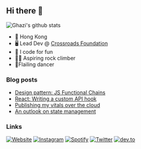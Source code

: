 ## Hi there 👋

![Ghazi's github stats](https://github-readme-stats.vercel.app/api?username=patrixr&show_icons=true&hide_border=true)

- 📍 Hong Kong
- 🖥 Lead Dev @ [Crossroads Foundation](https://crossroads.org.hk)
- 🎲 I code for fun
- 🧗‍♂️ Aspiring rock climber
- 🕺Flailing dancer

### Blog posts
<!-- BLOG-POST-LIST:START -->
- [Design pattern: JS Functional Chains](https://dev.to/patrixr/design-pattern-js-functional-chains-2ahj)
- [React: Writing a custom API hook](https://dev.to/patrixr/react-writing-a-custom-api-hook-l16)
- [Publishing my vitals over the cloud](https://dev.to/patrixr/publishing-my-vitals-over-the-cloud-132e)
- [An outlook on state management](https://dev.to/patrixr/an-outlook-on-state-management-469c)
<!-- BLOG-POST-LIST:END -->

### Links

[![Website](https://img.shields.io/badge/website-dev-2a8?style=flat-square&logo=safari&logoColor=white)](https://tronica.io)
[![Instagram](https://img.shields.io/static/v1?style=flat-square&label=instagram&message=patrixr.r&color=blueviolet&logo=instagram&logoColor=white)](https://www.instagram.com/patrix.r/)
[![Spotify](https://img.shields.io/badge/spotify-patrixr-1DB954?style=flat-square&logo=spotify&logoColor=white)](https://open.spotify.com/user/_themelon)
[![Twitter](https://img.shields.io/static/v1?style=flat-square&label=twitter&message=tronicapps&color=blue&logo=twitter&logoColor=white)](https://twitter.com/tronicapps)
[![dev.to](https://img.shields.io/static/v1?style=flat-square&label=dev.to&message=patrixr&color=black&logo=dev.to&logoColor=white)](https://dev.to/patrixr)

